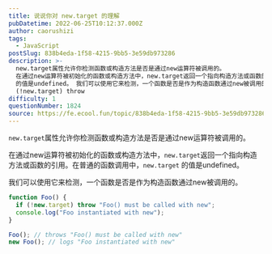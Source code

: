 ```yaml
---
title: 说说你对 new.target 的理解
pubDatetime: 2022-06-25T10:12:37.000Z
author: caorushizi
tags:
  - JavaScript
postSlug: 838b4eda-1f58-4215-9bb5-3e59db973286
description: >-
  new.target属性允许你检测函数或构造方法是否是通过new运算符被调用的。
  在通过new运算符被初始化的函数或构造方法中，new.target返回一个指向构造方法或函数的引用。在普通的函数调用中，new.target
  的值是undefined。 我们可以使用它来检测，一个函数是否是作为构造函数通过new被调用的。 function Foo() { if
  (!new.target) throw
difficulty: 1
questionNumber: 1824
source: https://fe.ecool.fun/topic/838b4eda-1f58-4215-9bb5-3e59db973286
---
```


`new.target`属性允许你检测函数或构造方法是否是通过new运算符被调用的。

在通过new运算符被初始化的函数或构造方法中，`new.target`返回一个指向构造方法或函数的引用。在普通的函数调用中，`new.target` 的值是undefined。

我们可以使用它来检测，一个函数是否是作为构造函数通过new被调用的。

```js
function Foo() {
  if (!new.target) throw "Foo() must be called with new";
  console.log("Foo instantiated with new");
}

Foo(); // throws "Foo() must be called with new"
new Foo(); // logs "Foo instantiated with new"
```
